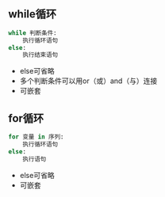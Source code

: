 ## while循环

```python
while 判断条件:
    执行循环语句
else:
    执行结束语句
```

* else可省略
* 多个判断条件可以用or（或）and（与）连接
* 可嵌套

## for循环

```python
for 变量 in 序列:
	执行循环语句
else:
	执行语句
```

* else可省略
* 可嵌套